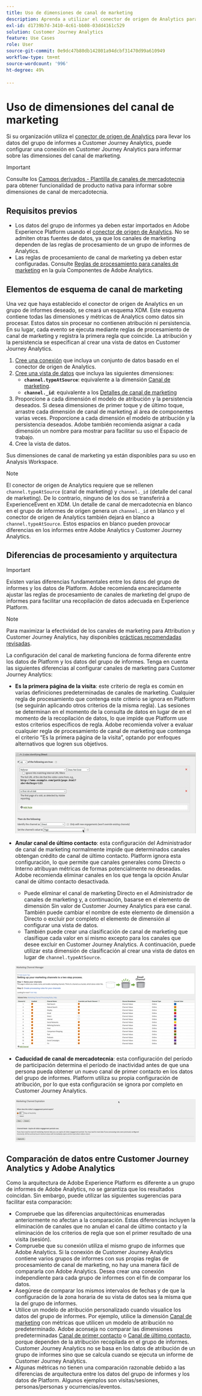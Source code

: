 ```yaml
---
title: Uso de dimensiones de canal de marketing
description: Aprenda a utilizar el conector de origen de Analytics para incorporar reglas de procesamiento del canal de marketing a Adobe Experience Platform.
exl-id: d1739b7d-3410-4c61-bb08-03dd4161c529
solution: Customer Journey Analytics
feature: Use Cases
role: User
source-git-commit: 0e9dc47b80db142801a94dcbf31470d99a610949
workflow-type: tm+mt
source-wordcount: '996'
ht-degree: 49%

---
```


# Uso de dimensiones del canal de marketing

Si su organización utiliza el [conector de origen de Analytics](https://experienceleague.adobe.com/es/docs/experience-platform/sources/connectors/adobe-applications/analytics) para llevar los datos del grupo de informes a Customer Journey Analytics, puede configurar una conexión en Customer Journey Analytics para informar sobre las dimensiones del canal de marketing.

>[!IMPORTANT]
>
>Consulte los [Campos derivados - Plantilla de canales de mercadotecnia](/help/data-views/derived-fields/derived-fields.md#marketing-channels) para obtener funcionalidad de producto nativa para informar sobre dimensiones de canal de mercadotecnia.
>


## Requisitos previos

* Los datos del grupo de informes ya deben estar importados en Adobe Experience Platform usando el [conector de origen de Analytics](https://experienceleague.adobe.com/es/docs/experience-platform/sources/connectors/adobe-applications/analytics). No se admiten otras fuentes de datos, ya que los canales de marketing dependen de las reglas de procesamiento de un grupo de informes de Analytics.
* Las reglas de procesamiento de canal de marketing ya deben estar configuradas. Consulte [Reglas de procesamiento para canales de marketing](https://experienceleague.adobe.com/en/docs/analytics/admin/admin-tools/manage-report-suites/edit-report-suite/marketing-channels/c-rules) en la guía Componentes de Adobe Analytics.

## Elementos de esquema de canal de marketing

Una vez que haya establecido el conector de origen de Analytics en un grupo de informes deseado, se creará un esquema XDM. Este esquema contiene todas las dimensiones y métricas de Analytics como datos sin procesar. Estos datos sin procesar no contienen atribución ni persistencia. En su lugar, cada evento se ejecuta mediante reglas de procesamiento de canal de marketing y registra la primera regla que coincide. La atribución y la persistencia se especifican al crear una vista de datos en Customer Journey Analytics.

1. [Cree una conexión](/help/connections/create-connection.md) que incluya un conjunto de datos basado en el conector de origen de Analytics.
2. [Cree una vista de datos](/help/data-views/create-dataview.md) que incluya las siguientes dimensiones:
   * **`channel.typeAtSource`**: equivalente a la dimensión [Canal de marketing](https://experienceleague.adobe.com/en/docs/analytics/components/dimensions/marketing-channel).
   * **`channel._id`**: equivalente a los [Detalles de canal de marketing](https://experienceleague.adobe.com/en/docs/analytics/components/dimensions/marketing-detail)
3. Proporcione a cada dimensión el modelo de atribución y la persistencia deseados. Si desea dimensiones de primer toque y de último toque, arrastre cada dimensión de canal de marketing al área de componentes varias veces. Proporcione a cada dimensión el modelo de atribución y la persistencia deseados. Adobe también recomienda asignar a cada dimensión un nombre para mostrar para facilitar su uso el Espacio de trabajo.
4. Cree la vista de datos.

Sus dimensiones de canal de marketing ya están disponibles para su uso en Analysis Workspace.

>[!NOTE]
>
> El conector de origen de Analytics requiere que se rellenen `channel.typeAtSource` (canal de marketing) y `channel._id` (detalle del canal de marketing). De lo contrario, ninguno de los dos se transferirá a ExperienceEvent en XDM. Un detalle de canal de mercadotecnia en blanco en el grupo de informes de origen genera un `channel._id` en blanco y el conector de origen de Analytics también dejará en blanco a `channel.typeAtSource`. Estos espacios en blanco pueden provocar diferencias en los informes entre Adobe Analytics y Customer Journey Analytics.

## Diferencias de procesamiento y arquitectura

>[!IMPORTANT]
>
>Existen varias diferencias fundamentales entre los datos del grupo de informes y los datos de Platform. Adobe recomienda encarecidamente ajustar las reglas de procesamiento de canales de marketing del grupo de informes para facilitar una recopilación de datos adecuada en Experience Platform.

>[!NOTE]
>
>Para maximizar la efectividad de los canales de marketing para Attribution y Customer Journey Analytics, hay disponibles [prácticas recomendadas revisadas](https://experienceleague.adobe.com/es/docs/analytics/components/marketing-channels/mchannel-best-practices).

La configuración del canal de marketing funciona de forma diferente entre los datos de Platform y los datos del grupo de informes. Tenga en cuenta las siguientes diferencias al configurar canales de marketing para Customer Journey Analytics:

* **Es la primera página de la visita**: este criterio de regla es común en varias definiciones predeterminadas de canales de marketing. Cualquier regla de procesamiento que contenga este criterio se ignora en Platform (se seguirán aplicando otros criterios de la misma regla). Las sesiones se determinan en el momento de la consulta de datos en lugar de en el momento de la recopilación de datos, lo que impide que Platform use estos criterios específicos de regla. Adobe recomienda volver a evaluar cualquier regla de procesamiento de canal de marketing que contenga el criterio “Es la primera página de la visita”, optando por enfoques alternativos que logren sus objetivos.

  ![Es la primera página de la visita](../assets/first-page-of-visit.png)

* **Anular canal de último contacto**: esta configuración del Administrador de canal de marketing normalmente impide que determinados canales obtengan crédito de canal de último contacto. Platform ignora esta configuración, lo que permite que canales generales como Directo o Interno atribuyan métricas de formas potencialmente no deseadas. Adobe recomienda eliminar canales en los que tenga la opción Anular canal de último contacto desactivada.
   * Puede eliminar el canal de marketing Directo en el Administrador de canales de marketing y, a continuación, basarse en el elemento de dimensión Sin valor de Customer Journey Analytics para ese canal. También puede cambiar el nombre de este elemento de dimensión a Directo o excluir por completo el elemento de dimensión al configurar una vista de datos.
   * También puede crear una clasificación de canal de marketing que clasifique cada valor en sí mismo excepto para los canales que desee excluir en Customer Journey Analytics. A continuación, puede utilizar esta dimensión de clasificación al crear una vista de datos en lugar de `channel.typeAtSource`.

  ![Anular canal de último toque](../assets/override-last-touch-channel.png)

* **Caducidad de canal de mercadotecnia**: esta configuración del período de participación determina el período de inactividad antes de que una persona pueda obtener un nuevo canal de primer contacto en los datos del grupo de informes. Platform utiliza su propia configuración de atribución, por lo que esta configuración se ignora por completo en Customer Journey Analytics.

  ![Caducidad del canal de marketing](../assets/marketing-channel-expiration.png)

## Comparación de datos entre Customer Journey Analytics y Adobe Analytics

Como la arquitectura de Adobe Experience Platform es diferente a un grupo de informes de Adobe Analytics, no se garantiza que los resultados coincidan. Sin embargo, puede utilizar las siguientes sugerencias para facilitar esta comparación:

* Compruebe que las diferencias arquitectónicas enumeradas anteriormente no afectan a la comparación. Estas diferencias incluyen la eliminación de canales que no anulan el canal de último contacto y la eliminación de los criterios de regla que son el primer resultado de una visita (sesión).
* Compruebe que su conexión utiliza el mismo grupo de informes que Adobe Analytics. Si la conexión de Customer Journey Analytics contiene varios grupos de informes con sus propias reglas de procesamiento de canal de marketing, no hay una manera fácil de compararla con Adobe Analytics. Desea crear una conexión independiente para cada grupo de informes con el fin de comparar los datos.
* Asegúrese de comparar los mismos intervalos de fechas y de que la configuración de la zona horaria de su vista de datos sea la misma que la del grupo de informes.
* Utilice un modelo de atribución personalizado cuando visualice los datos del grupo de informes. Por ejemplo, utilice la dimensión [Canal de marketing](https://experienceleague.adobe.com/en/docs/analytics/components/dimensions/marketing-channel) con métricas que utilicen un modelo de atribución no predeterminado. Adobe aconseja no comparar las dimensiones predeterminadas [Canal de primer contacto](https://experienceleague.adobe.com/en/docs/analytics/components/dimensions/first-touch-channel) o [Canal de último contacto](https://experienceleague.adobe.com/en/docs/analytics/components/dimensions/last-touch-channel), porque dependen de la atribución recopilada en el grupo de informes. Customer Journey Analytics no se basa en los datos de atribución de un grupo de informes sino que se calcula cuando se ejecuta un informe de Customer Journey Analytics.
* Algunas métricas no tienen una comparación razonable debido a las diferencias de arquitectura entre los datos del grupo de informes y los datos de Platform. Algunos ejemplos son visitas/sesiones, personas/personas y ocurrencias/eventos.
